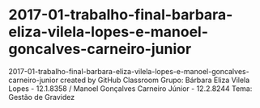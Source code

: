 # 2017-01-trabalho-final-barbara-eliza-vilela-lopes-e-manoel-goncalves-carneiro-junior
2017-01-trabalho-final-barbara-eliza-vilela-lopes-e-manoel-goncalves-carneiro-junior created by GitHub Classroom
Grupo: Bárbara Eliza Vilela Lopes - 12.1.8358 / Manoel Gonçalves Carneiro Júnior - 12.2.8244
Tema: Gestão de Gravidez

